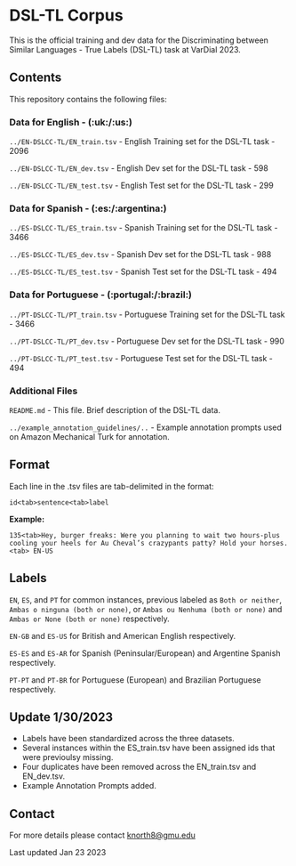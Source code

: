 <h1>DSL-TL Corpus</h1>

This is the official training and dev data for the Discriminating between Similar Languages - True Labels (DSL-TL) task at VarDial 2023.

<h2>Contents</h2>

This repository contains the following files:

<h3>Data for English - (:uk:/:us:)</h3>

`../EN-DSLCC-TL/EN_train.tsv`               - English Training set for the DSL-TL task              -  2096

`../EN-DSLCC-TL/EN_dev.tsv`                 - English Dev set for the DSL-TL task              -  598

`../EN-DSLCC-TL/EN_test.tsv`                - English Test set for the DSL-TL task              -  299

<h3>Data for Spanish - (:es:/:argentina:)</h3>

`../ES-DSLCC-TL/ES_train.tsv` 							- Spanish Training set for the DSL-TL task              -  3466 

`../ES-DSLCC-TL/ES_dev.tsv` 						  	- Spanish Dev set for the DSL-TL task              -  988 

`../ES-DSLCC-TL/ES_test.tsv`                - Spanish Test set for the DSL-TL task              -  494 

<h3>Data for Portuguese - (:portugal:/:brazil:)</h3>

`../PT-DSLCC-TL/PT_train.tsv` 							- Portuguese Training set for the DSL-TL task              -  3466 

`../PT-DSLCC-TL/PT_dev.tsv` 							  - Portuguese Dev set for the DSL-TL task              -  990 

`../PT-DSLCC-TL/PT_test.tsv`                - Portuguese Test set for the DSL-TL task              -  494    

<h3>Additional Files</h3>

`README.md` 								                - This file. Brief description of the DSL-TL data. 

`../example_annotation_guidelines/..`  							- Example annotation prompts used on Amazon Mechanical Turk for annotation. 

<h2>Format</h2>

Each line in the .tsv files are tab-delimited in the format:

`id<tab>sentence<tab>label`

<strong>Example:</strong> 

`135<tab>Hey, burger freaks: Were you planning to wait two hours-plus cooling your heels for Au Cheval’s crazypants patty? Hold your horses.<tab> EN-US`

<h2>Labels</h2>

`EN`, `ES`, and `PT` for common instances, previous labeled as `Both or neither`, `Ambas o ninguna (both or none)`, or  `Ambas ou Nenhuma (both or none)` and `Ambas or None (both or none)` respectively.

`EN-GB` and `ES-US` for British and American English respectively.

`ES-ES` and `ES-AR` for Spanish (Peninsular/European) and Argentine Spanish respectively.

`PT-PT` and `PT-BR` for Portuguese (European) and Brazilian Portuguese respectively.

<h2>Update 1/30/2023 </h2>

<ul>
  <li>Labels have been standardized across the three datasets.</li>
  <li>Several instances within the ES_train.tsv have been assigned ids that were previoulsy missing.</li>
  <li>Four duplicates have been removed across the EN_train.tsv and EN_dev.tsv.</li>
  <li>Example Annotation Prompts added.</li>
</ul>

<h2>Contact</h2>

For more details please contact knorth8@gmu.edu

Last updated Jan 23 2023
